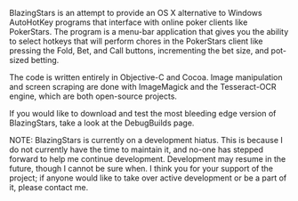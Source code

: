 BlazingStars is an attempt to provide an OS X alternative to Windows AutoHotKey programs that interface with online poker clients like PokerStars.  The program is a menu-bar application that gives you the ability to select hotkeys that will perform chores in the PokerStars client like pressing the Fold, Bet, and Call buttons, incrementing the bet size, and pot-sized betting.

The code is written entirely in Objective-C and Cocoa.  Image manipulation and screen scraping are done with ImageMagick and the Tesseract-OCR engine, which are both open-source projects.

If you would like to download and test the most bleeding edge version of BlazingStars, take a look at the DebugBuilds page.

NOTE: BlazingStars is currently on a development hiatus.  This is because I do not currently have the time to maintain it, and no-one has stepped forward to help me continue development.  Development may resume in the future, though I cannot be sure when.  I think you for your support of the project;  if anyone would like to take over active development or be a part of it, please contact me.